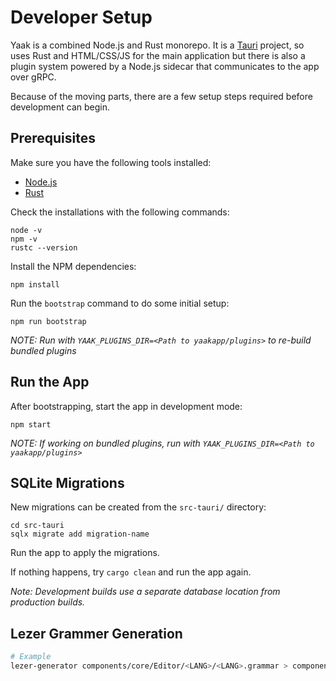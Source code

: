 # Developer Setup

Yaak is a combined Node.js and Rust monorepo. It is a [Tauri](https://tauri.app) project, so 
uses Rust and HTML/CSS/JS for the main application but there is also a plugin system powered
by a Node.js sidecar that communicates to the app over gRPC.

Because of the moving parts, there are a few setup steps required before development can 
begin.

## Prerequisites

Make sure you have the following tools installed:

- [Node.js](https://nodejs.org/en/download/package-manager)
- [Rust](https://www.rust-lang.org/tools/install)

Check the installations with the following commands:

```shell
node -v
npm -v
rustc --version
```

Install the NPM dependencies:

```shell
npm install
```

Run the `bootstrap` command to do some initial setup:

```shell
npm run bootstrap
```

_NOTE: Run with `YAAK_PLUGINS_DIR=<Path to yaakapp/plugins>` to re-build bundled plugins_

## Run the App

After bootstrapping, start the app in development mode:

```shell
npm start
```

_NOTE: If working on bundled plugins, run with `YAAK_PLUGINS_DIR=<Path to yaakapp/plugins>`_

## SQLite Migrations

New migrations can be created from the `src-tauri/` directory:
   
```shell
cd src-tauri
sqlx migrate add migration-name
```

Run the app to apply the migrations. 

If nothing happens, try `cargo clean` and run the app again.

_Note: Development builds use a separate database location from production builds._

## Lezer Grammer Generation

```sh
# Example
lezer-generator components/core/Editor/<LANG>/<LANG>.grammar > components/core/Editor/<LANG>/<LANG>.ts
```
